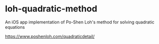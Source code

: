 # loh-quadratic-method
An iOS app implementation of Po-Shen Loh's method for solving quadratic equations

https://www.poshenloh.com/quadraticdetail/
